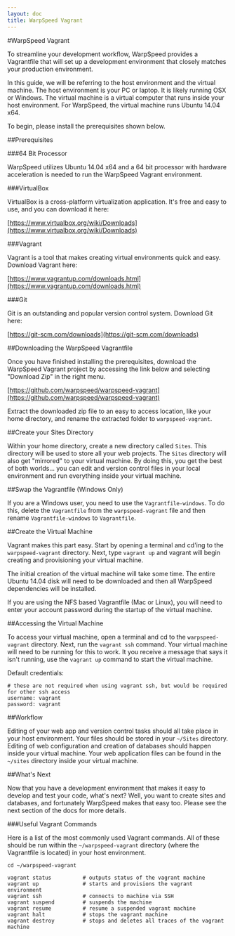 ```yaml
---
layout: doc
title: WarpSpeed Vagrant
---
```


#WarpSpeed Vagrant

To streamline your development workflow, WarpSpeed provides a Vagrantfile that will set up a development environment that closely matches your production environment.

In this guide, we will be referring to the host environment and the virtual machine. The host environment is your PC or laptop. It is likely running OSX or Windows. The virtual machine is a virtual computer that runs inside your host environment. For WarpSpeed, the virtual machine runs Ubuntu 14.04 x64.

To begin, please install the prerequisites shown below.

##Prerequisites

###64 Bit Processor

WarpSpeed utilizes Ubuntu 14.04 x64 and a 64 bit processor with hardware acceleration is needed to run the WarpSpeed Vagrant environment.

###VirtualBox

VirtualBox is a cross-platform virtualization application. It's free and easy to use, and you can download it here:

[https://www.virtualbox.org/wiki/Downloads](https://www.virtualbox.org/wiki/Downloads)

###Vagrant

Vagrant is a tool that makes creating virtual environments quick and easy. Download Vagrant here:

[https://www.vagrantup.com/downloads.html](https://www.vagrantup.com/downloads.html)

###Git

Git is an outstanding and popular version control system. Download Git here:

[https://git-scm.com/downloads](https://git-scm.com/downloads)

##Downloading the WarpSpeed Vagrantfile

Once you have finished installing the prerequisites, download the WarpSpeed Vagrant project by accessing the link below and selecting "Download Zip" in the right menu.

[https://github.com/warpspeed/warpspeed-vagrant](https://github.com/warpspeed/warpspeed-vagrant)

Extract the downloaded zip file to an easy to access location, like your home directory, and rename the extracted folder to `warpspeed-vagrant`.

##Create your Sites Directory

Within your home directory, create a new directory called `Sites`. This directory will be used to store all your web projects. The `Sites` directory will also get "mirrored" to your virtual machine. By doing this, you get the best of both worlds... you can edit and version control files in your local environment and run everything inside your virtual machine.

##Swap the Vagrantfile (Windows Only)

If you are a Windows user, you need to use the `Vagrantfile-windows`. To do this, delete the `Vagrantfile` from the `warpspeed-vagrant` file and then rename `Vagrantfile-windows` to `Vagrantfile`.

##Create the Virtual Machine

Vagrant makes this part easy. Start by opening a terminal and cd'ing to the `warpspeed-vagrant` directory. Next, type `vagrant up` and vagrant will begin creating and provisioning your virtual machine.

The initial creation of the virtual machine will take some time. The entire Ubuntu 14.04 disk will need to be downloaded and then all WarpSpeed dependencies will be installed.

If you are using the NFS based Vagrantfile (Mac or Linux), you will need to enter your account password during the startup of the virtual machine.

##Accessing the Virtual Machine

To access your virtual machine, open a terminal and cd to the `warpspeed-vagrant` directory. Next, run the `vagrant ssh` command. Your virtual machine will need to be running for this to work. It you receive a message that says it isn't running, use the `vagrant up` command to start the virtual machine.

Default credentials:

	# these are not required when using vagrant ssh, but would be required for other ssh access
	username: vagrant
	password: vagrant

##Workflow

Editing of your web app and version control tasks should all take place in your host environment. Your files should be stored in your `~/Sites` directory. Editing of web configuration and creation of databases should happen inside your virtual machine. Your web application files can be found in the `~/sites` directory inside your virtual machine.

##What's Next

Now that you have a development environment that makes it easy to develop and test your code, what's next? Well, you want to create sites and databases, and fortunately WarpSpeed makes that easy too. Please see the next section of the docs for more details.

###Useful Vagrant Commands

Here is a list of the most commonly used Vagrant commands. All of these should be run within the `~/warpspeed-vagrant` directory (where the Vagrantfile is located) in your host environment.

	cd ~/warpspeed-vagrant

	vagrant status			# outputs status of the vagrant machine
	vagrant up				# starts and provisions the vagrant environment
	vagrant ssh				# connects to machine via SSH
	vagrant suspend			# suspends the machine
	vagrant resume			# resume a suspended vagrant machine
	vagrant halt			# stops the vagrant machine
	vagrant destroy			# stops and deletes all traces of the vagrant machine
